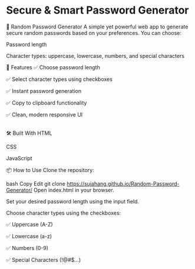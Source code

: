 # Secure & Smart Password Generator

🔐 Random Password Generator
A simple yet powerful web app to generate secure random passwords based on your preferences. You can choose:

Password length

Character types: uppercase, lowercase, numbers, and special characters

🚀 Features
✅ Choose password length

✅ Select character types using checkboxes

✅ Instant password generation

✅ Copy to clipboard functionality

✅ Clean, modern responsive UI

<br>
🛠️ Built With
HTML

CSS

JavaScript

📦 How to Use
Clone the repository:

bash
Copy
Edit
git clone  https://sujahang.github.io/Random-Password-Generator/
Open index.html in your browser.

Set your desired password length using the input field.

Choose character types using the checkboxes:

✅ Uppercase (A-Z)

✅ Lowercase (a-z)

✅ Numbers (0-9)

✅ Special Characters (!@#$...)

